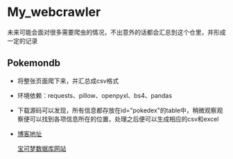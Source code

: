 # My_webcrawler
未来可能会面对很多需要爬虫的情况，不出意外的话都会汇总到这个仓里，并形成一定的记录

## Pokemondb

- 将整张页面爬下来，并汇总成csv格式

- 环境依赖：requests、pillow、openpyxl、bs4、pandas

- 下载源码可以发现，所有信息都存放在id="pokedex"的table中，稍微观察观察便可以找到各项信息所在的位置，处理之后便可以生成相应的csv和excel

- [博客地址](https://micro-han.github.io/2022/01/14/%E5%AE%9D%E5%8F%AF%E6%A2%A6%E6%95%B0%E6%8D%AE%E5%BA%93%E7%88%AC%E8%99%AB/)

  [宝可梦数据库网站](https://pokemondb.net/pokedex/all)

